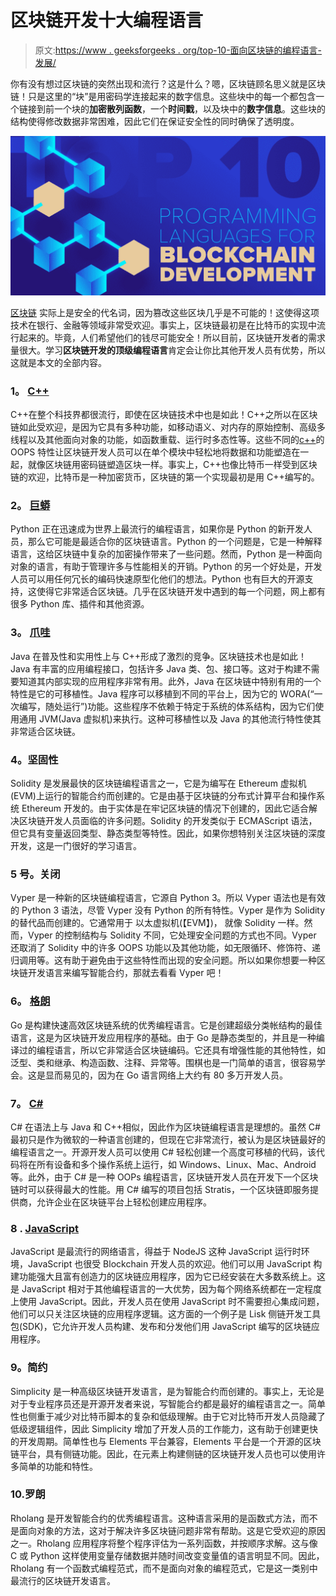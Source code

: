 # 区块链开发十大编程语言

> 原文:[https://www . geeksforgeeks . org/top-10-面向区块链的编程语言-发展/](https://www.geeksforgeeks.org/top-10-programming-languages-for-blockchain-development/)

你有没有想过区块链的突然出现和流行？这是什么？嗯，区块链顾名思义就是区块链！只是这里的“块”是用密码学连接起来的数字信息。这些块中的每一个都包含一个链接到前一个块的**加密散列函数**，一个**时间戳**，以及块中的**数字信息**。这些块的结构使得修改数据非常困难，因此它们在保证安全性的同时确保了透明度。

![Top-10-Programming-Languages-for-Blockchain-Development](img/ce6dcb1567244b674b346d0a8466f1fd.png)

[区块链](https://www.geeksforgeeks.org/blockchain-technology-introduction/) 实际上是安全的代名词，因为篡改这些区块几乎是不可能的！这使得这项技术在银行、金融等领域非常受欢迎。事实上，区块链最初是在比特币的实现中流行起来的。毕竟，人们希望他们的钱尽可能安全！所以目前，区块链开发者的需求量很大。学习**区块链开发的顶级编程语言**肯定会让你比其他开发人员有优势，所以这就是本文的全部内容。

### 1。 [C++](https://www.geeksforgeeks.org/c-programming-language/)

C++在整个科技界都很流行，即使在区块链技术中也是如此！C++之所以在区块链如此受欢迎，是因为它具有多种功能，如移动语义、对内存的原始控制、高级多线程以及其他面向对象的功能，如函数重载、运行时多态性等。这些不同的[c++](https://www.geeksforgeeks.org/object-oriented-programming-in-cpp/)的 OOPS 特性让区块链开发人员可以在单个模块中轻松地将数据和功能塑造在一起，就像区块链用密码链塑造区块一样。事实上，C++也像比特币一样受到区块链的欢迎，比特币是一种加密货币，区块链的第一个实现最初是用 C++编写的。

### 2。 [巨蟒](https://www.geeksforgeeks.org/python-programming-language/)

Python 正在迅速成为世界上最流行的编程语言，如果你是 Python 的新开发人员，那么它可能是最适合你的区块链语言。Python 的一个问题是，它是一种解释语言，这给区块链中复杂的加密操作带来了一些问题。然而，Python 是一种面向对象的语言，有助于管理许多与性能相关的开销。Python 的另一个好处是，开发人员可以用任何冗长的编码快速原型化他们的想法。Python 也有巨大的开源支持，这使得它非常适合区块链。几乎在区块链开发中遇到的每一个问题，网上都有很多 Python 库、插件和其他资源。

### 3。 [爪哇](https://www.geeksforgeeks.org/java/)

Java 在普及性和实用性上与 C++形成了激烈的竞争。区块链技术也是如此！Java 有丰富的应用编程接口，包括许多 Java 类、包、接口等。这对于构建不需要知道其内部实现的应用程序非常有用。此外，Java 在区块链中特别有用的一个特性是它的可移植性。Java 程序可以移植到不同的平台上，因为它的 WORA(“一次编写，随处运行”)功能。这些程序不依赖于特定于系统的体系结构，因为它们使用通用 JVM(Java 虚拟机)来执行。这种可移植性以及 Java 的其他流行特性使其非常适合区块链。

### 4。坚固性

Solidity 是发展最快的区块链编程语言之一，它是为编写在 Ethereum 虚拟机(EVM)上运行的智能合约而创建的。它是由基于区块链的分布式计算平台和操作系统 Ethereum 开发的。由于实体是在牢记区块链的情况下创建的，因此它适合解决区块链开发人员面临的许多问题。Solidity 的开发类似于 ECMAScript 语法，但它具有变量返回类型、静态类型等特性。因此，如果你想特别关注区块链的深度开发，这是一门很好的学习语言。

### 5 号。关闭

Vyper 是一种新的区块链编程语言，它源自 Python 3。所以 Vyper 语法也是有效的 Python 3 语法，尽管 Vyper 没有 Python 的所有特性。Vyper 是作为 Solidity 的替代品而创建的。它通常用于 以太虚拟机(【EVM】)， 就像 Solidity 一样。然而，Vyper 的控制结构与 Solidity 不同，它处理安全问题的方式也不同。Vyper 还取消了 Solidity 中的许多 OOPS 功能以及其他功能，如无限循环、修饰符、递归调用等。这有助于避免由于这些特性而出现的安全问题。所以如果你想要一种区块链开发语言来编写智能合约，那就去看看 Vyper 吧！

### 6。 [格朗](https://www.geeksforgeeks.org/golang/)

Go 是构建快速高效区块链系统的优秀编程语言。它是创建超级分类帐结构的最佳语言，这是为区块链开发应用程序的基础。由于 Go 是静态类型的，并且是一种编译过的编程语言，所以它非常适合区块链编码。它还具有增强性能的其他特性，如泛型、类和继承、构造函数、注释、异常等。围棋也是一门简单的语言，很容易学会。这是显而易见的，因为在 Go 语言网络上大约有 80 多万开发人员。

### 7。 [C# ](https://www.geeksforgeeks.org/csharp-programming-language/)

C# 在语法上与 Java 和 C++相似，因此作为区块链编程语言是理想的。虽然 C# 最初只是作为微软的一种语言创建的，但现在它非常流行，被认为是区块链最好的编程语言之一。开源开发人员可以使用 C# 轻松创建一个高度可移植的代码，该代码将在所有设备和多个操作系统上运行，如 Windows、Linux、Mac、Android 等。此外，由于 C# 是一种 OOPs 编程语言，区块链开发人员在开发下一个区块链时可以获得最大的性能。用 C# 编写的项目包括 Stratis，一个区块链即服务提供商，允许企业在区块链平台上轻松创建应用程序。

### 8 . [JavaScript](https://www.geeksforgeeks.org/javascript-tutorial/)

JavaScript 是最流行的网络语言，得益于 NodeJS 这种 JavaScript 运行时环境，JavaScript 也很受 Blockchain 开发人员的欢迎。他们可以用 JavaScript 构建功能强大且富有创造力的区块链应用程序，因为它已经安装在大多数系统上。这是 JavaScript 相对于其他编程语言的一大优势，因为每个网络系统都在一定程度上使用 JavaScript。因此，开发人员在使用 JavaScript 时不需要担心集成问题，他们可以只关注区块链的应用程序逻辑。这方面的一个例子是 Lisk 侧链开发工具包(SDK)，它允许开发人员构建、发布和分发他们用 JavaScript 编写的区块链应用程序。

### 9。简约

Simplicity 是一种高级区块链开发语言，是为智能合约而创建的。事实上，无论是对于专业程序员还是开源开发者来说，写智能合约都是最好的编程语言之一。简单性也侧重于减少对比特币脚本的复杂和低级理解。由于它对比特币开发人员隐藏了低级逻辑组件，因此 Simplicity 增加了开发人员的工作能力，这有助于创建更快的开发周期。简单性也与 Elements 平台兼容，Elements 平台是一个开源的区块链平台，具有侧链功能。因此，在元素上构建侧链的区块链开发人员也可以使用许多简单的功能和特性。

### 10.罗朗

Rholang 是开发智能合约的优秀编程语言。这种语言采用的是函数式方法，而不是面向对象的方法，这对于解决许多区块链问题非常有帮助。这是它受欢迎的原因之一。Rholang 应用程序将整个程序评估为一系列函数，并按顺序求解。这与像 C 或 Python 这样使用变量存储数据并随时间改变变量值的语言明显不同。因此，Rholang 有一个函数式编程范式，而不是面向对象的编程范式，它是这一类别中最流行的区块链开发语言。